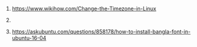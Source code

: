1. https://www.wikihow.com/Change-the-Timezone-in-Linux

2. 


3. https://askubuntu.com/questions/858178/how-to-install-bangla-font-in-ubuntu-16-04
